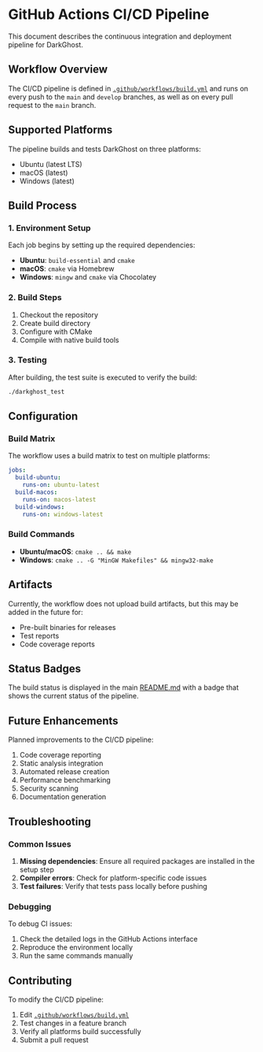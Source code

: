 # GitHub Actions CI/CD Pipeline

This document describes the continuous integration and deployment pipeline for DarkGhost.

## Workflow Overview

The CI/CD pipeline is defined in [`.github/workflows/build.yml`](../.github/workflows/build.yml) and runs on every push to the `main` and `develop` branches, as well as on every pull request to the `main` branch.

## Supported Platforms

The pipeline builds and tests DarkGhost on three platforms:
- Ubuntu (latest LTS)
- macOS (latest)
- Windows (latest)

## Build Process

### 1. Environment Setup
Each job begins by setting up the required dependencies:
- **Ubuntu**: `build-essential` and `cmake`
- **macOS**: `cmake` via Homebrew
- **Windows**: `mingw` and `cmake` via Chocolatey

### 2. Build Steps
1. Checkout the repository
2. Create build directory
3. Configure with CMake
4. Compile with native build tools

### 3. Testing
After building, the test suite is executed to verify the build:
```bash
./darkghost_test
```

## Configuration

### Build Matrix
The workflow uses a build matrix to test on multiple platforms:
```yaml
jobs:
  build-ubuntu:
    runs-on: ubuntu-latest
  build-macos:
    runs-on: macos-latest
  build-windows:
    runs-on: windows-latest
```

### Build Commands
- **Ubuntu/macOS**: `cmake .. && make`
- **Windows**: `cmake .. -G "MinGW Makefiles" && mingw32-make`

## Artifacts

Currently, the workflow does not upload build artifacts, but this may be added in the future for:
- Pre-built binaries for releases
- Test reports
- Code coverage reports

## Status Badges

The build status is displayed in the main [README.md](../README.md) with a badge that shows the current status of the pipeline.

## Future Enhancements

Planned improvements to the CI/CD pipeline:
1. Code coverage reporting
2. Static analysis integration
3. Automated release creation
4. Performance benchmarking
5. Security scanning
6. Documentation generation

## Troubleshooting

### Common Issues
1. **Missing dependencies**: Ensure all required packages are installed in the setup step
2. **Compiler errors**: Check for platform-specific code issues
3. **Test failures**: Verify that tests pass locally before pushing

### Debugging
To debug CI issues:
1. Check the detailed logs in the GitHub Actions interface
2. Reproduce the environment locally
3. Run the same commands manually

## Contributing

To modify the CI/CD pipeline:
1. Edit [`.github/workflows/build.yml`](../.github/workflows/build.yml)
2. Test changes in a feature branch
3. Verify all platforms build successfully
4. Submit a pull request